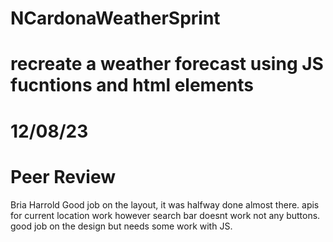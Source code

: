 # NCardonaWeatherSprint
# recreate a weather forecast using JS fucntions and html elements
# 12/08/23
# Peer Review 
Bria Harrold
Good job on the layout, it was halfway done almost there.
apis for current location work however search bar doesnt work not any buttons. 
good job on the design but needs some work with JS.
